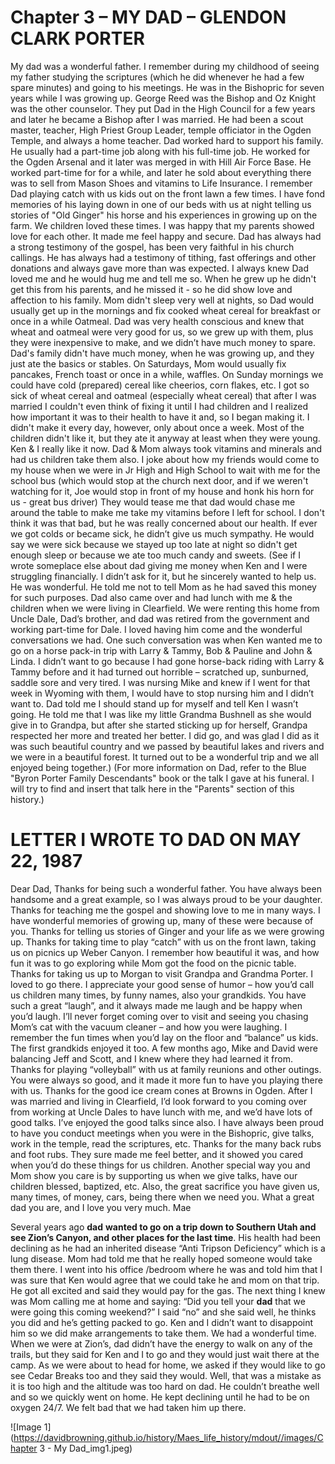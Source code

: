 # Chapter 3 – MY DAD – GLENDON CLARK PORTER

My dad was a wonderful father.  I remember during my childhood of seeing my father studying the scriptures (which he did whenever he had a few spare minutes) and going to his meetings.  He was in the Bishopric for seven years while I was growing up.  George Reed was the Bishop and Oz Knight was the other counselor.  They put Dad in the High Council for a few years and later he became a Bishop after I was married.  He had been a scout master, teacher, High Priest Group Leader, temple officiator in the Ogden Temple, and always a home teacher.
Dad worked hard to support his family.  He usually had a part-time job along with his full-time job.  He worked for the Ogden Arsenal and it later was merged in with Hill Air Force Base.  He worked part-time for  for a while, and later he sold about everything there was to sell from Mason Shoes and vitamins to Life Insurance.
I remember Dad playing catch with us kids out on the front lawn a few times.  I have fond memories of his laying down in one of our beds with us at night telling us stories of "Old Ginger" his horse and his experiences in growing up on the farm.  We children loved these times.  I was happy that my parents showed love for each other.  It made me feel happy and secure.
Dad has always had a strong testimony of the gospel, has been very faithful in his church callings.  He has always had a testimony of tithing, fast offerings and other donations and always gave more than was expected.  I always knew Dad loved me and he would hug me and tell me so.  When he grew up he didn't get this from his parents, and he missed it - so he did show love and affection to his family.
Mom didn't sleep very well at nights, so Dad would usually get up in the mornings and fix cooked wheat cereal for breakfast or once in a while Oatmeal.  Dad was very health conscious and knew that wheat and oatmeal were very good for us, so we grew up with them, plus they were inexpensive to make, and we didn’t have much money to spare.   Dad's family didn't have much money, when he was growing up, and they just ate the basics or stables.  On Saturdays, Mom would usually fix pancakes, French toast or once in a while, waffles.  On Sunday mornings we could have cold (prepared) cereal like cheerios, corn flakes, etc.  I got so sick of wheat cereal and oatmeal (especially wheat cereal) that after I was married I couldn't even think of fixing it until I had children and I realized how important it was to their health to have it and, so I began making it.  I didn't make it every day, however, only about once a week.  Most of the children didn't like it, but they ate it anyway at least when they were young.  Ken & I really like it now.
Dad & Mom always took vitamins and minerals and had us children take them also.  I joke about how my friends would come to my house when we were in Jr High and High School to wait with me for the school bus (which would stop at the church next door, and if we weren't watching for it, Joe would stop in front of my house and honk his horn for us - great bus driver) They would tease me that dad would chase me around the table to make me take my vitamins before I left for school.  I don't think it was that bad, but he was really concerned about our health.  If ever we got colds or became sick, he didn’t give us much sympathy.  He would say we were sick because we stayed up too late at night so didn't get enough sleep or because we ate too much candy and sweets.
(See if I wrote someplace else about dad giving me money when Ken and I were struggling financially.  I didn’t ask for it, but he sincerely wanted to help us.  He was wonderful.  He told me not to tell Mom as he had saved this money for such purposes.
Dad also came over and had lunch with me & the children when we were living in Clearfield.  We were renting this home from Uncle Dale, Dad’s brother, and dad was retired from the government and working part-time for Dale.  I loved having him come and the wonderful conversations we had.  One such conversation was when Ken wanted me to go on a horse pack-in trip with Larry & Tammy, Bob & Pauline and John & Linda.  I didn’t want to go because I had gone horse-back riding with Larry & Tammy before and it had turned out horrible – scratched up, sunburned, saddle sore and very tired.  I was nursing Mike and knew if I went for that week in Wyoming with them, I would have to stop nursing him and I didn’t want to.  Dad told me I should stand up for myself and tell Ken I wasn’t going.  He told me that I was like my little Grandma Bushnell as she would give in to Grandpa, but after she started sticking up for herself, Grandpa respected her more and treated her better.  I did go, and was glad I did as it was such beautiful country and we passed by beautiful lakes and rivers and we were in a beautiful forest.  It turned out to be a wonderful trip and we all enjoyed being together.)
(For more information on Dad, refer to the Blue "Byron Porter Family Descendants" book or the talk I gave at his funeral.  I will try to find and insert that talk here in the "Parents" section of this history.)

# LETTER I WROTE TO DAD ON MAY 22, 1987
Dear Dad,
Thanks for being such a wonderful father.  You have always been handsome and a great example, so I was always proud to be your daughter.  Thanks for teaching me the gospel and showing love to me in many ways.  I have wonderful memories of growing up, many of these were because of you.
Thanks for telling us stories of Ginger and your life as we were growing up.  Thanks for taking time to play “catch” with us on the front lawn, taking us on picnics up Weber Canyon.  I remember how beautiful it was, and how fun it was to go exploring while Mom got the food on the picnic table.  Thanks for taking us up to Morgan to visit Grandpa and Grandma Porter.  I loved to go there.
I appreciate your good sense of humor – how you’d call us children many times, by funny names, also your grandkids.  You have such a great “laugh”, and it always made me laugh and be happy when you’d laugh.  I’ll never forget coming over to visit and seeing you chasing Mom’s cat with the vacuum cleaner – and how you were laughing.
I remember the fun times when you’d lay on the floor and “balance” us kids.  The first grandkids enjoyed it too.  A few months ago, Mike and David were balancing Jeff and Scott, and I knew where they had learned it from.  Thanks for playing “volleyball” with us at family reunions and other outings.  You were always so good, and it made it more fun to have you playing there with us.  Thanks for the good ice cream cones at Browns in Ogden.
After I was married and living in Clearfield, I’d look forward to you coming over from working at Uncle Dales to have lunch with me, and we’d have lots of good talks.  I’ve enjoyed the good talks since also.
I have always been proud to have you conduct meetings when you were in the Bishopric, give talks, work in the temple, read the scriptures, etc.
Thanks for the many back rubs and foot rubs.  They sure made me feel better, and it showed you cared when you’d do these things for us children.  Another special way you and Mom show you care is by supporting us when we give talks, have our children blessed, baptized, etc.  Also, the great sacrifice you have given us, many times, of money, cars, being there when we need you.  What a great dad you are, and I love you very much.             Mae

Several years ago **dad** **wanted to go on a trip down to Southern Utah and see Zion’s Canyon, and other places for the last time**.  His health had been declining as he had an inherited disease “Anti Tripson Deficiency” which is a lung disease.  Mom had told me that he really hoped someone would take them there.  I went into his office /bedroom where he was and told him that I was sure that Ken would agree that we could take he and mom on that trip.  He got all excited and said they would pay for the gas.  The next thing I knew was Mom calling me at home and saying: “Did you tell your **dad** that we were going this coming weekend?”  I said “no” and she said well, he thinks you did and he’s getting packed to go.  Ken and I didn’t want to disappoint him so we did make arrangements to take them.
We had a wonderful time.  When we were at Zion’s, dad didn’t have the energy to walk on any of the trails, but they said for Ken and I to go and they would just wait there at the camp.  As we were about to head for home, we asked if they would like to go see Cedar Breaks too and they said they would.  Well, that was a mistake as it is too high and the altitude was too hard on dad.  He couldn’t breathe well and so we quickly went on home.  He kept declining until he had to be on oxygen 24/7.  We felt bad that we had taken him up there.



![Image 1](https://davidbrowning.github.io/history/Maes_life_history/mdout//images/Chapter 3 - My Dad_img1.jpeg)